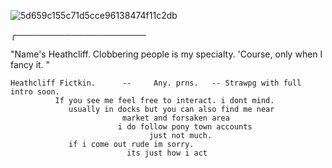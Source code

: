 ![5d659c155c71d5cce96138474f11c2db](https://github.com/user-attachments/assets/d16ef097-05e6-4dd2-a34d-24bd36fc65a3)



╭───────────────────── 
              
 "Name's Heathcliff. Clobbering people is my specialty. 'Course, only when I fancy it. "

    Heathcliff Fictkin.      --     Any. prns.   -- Strawpg with full intro soon.
              If you see me feel free to interact. i dont mind. 
                 usually in docks but you can also find me near 
                             market and forsaken area
                            i do follow pony town accounts
                                   just not much.
                 if i come out rude im sorry.
                              its just how i act
